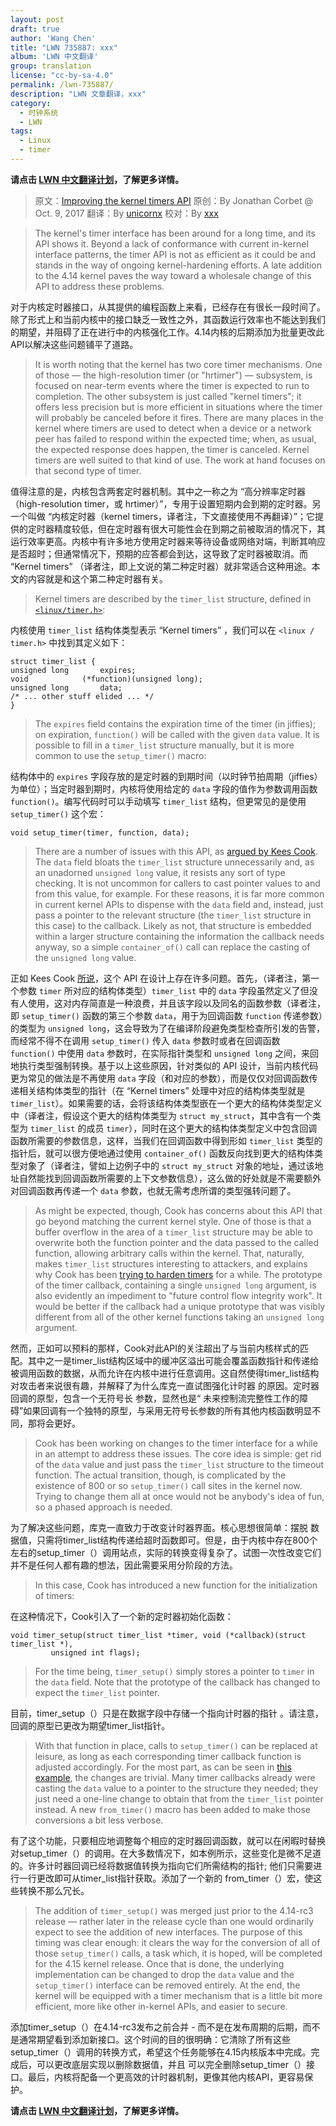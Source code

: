 ```yaml
---
layout: post
draft: true
author: 'Wang Chen'
title: "LWN 735887: xxx"
album: 'LWN 中文翻译'
group: translation
license: "cc-by-sa-4.0"
permalink: /lwn-735887/
description: "LWN 文章翻译，xxx"
category:
  - 时钟系统
  - LWN
tags:
  - Linux
  - timer
---
```


**请点击 [LWN 中文翻译计划](/lwn)，了解更多详情。**

> 原文：[Improving the kernel timers API](https://lwn.net/Articles/735887/)
> 原创：By Jonathan Corbet @ Oct. 9, 2017
> 翻译：By [unicornx](https://github.com/unicornx)
> 校对：By [xxx](https://github.com/xxx)

> The kernel's timer interface has been around for a long time, and its API shows it. Beyond a lack of conformance with current in-kernel interface patterns, the timer API is not as efficient as it could be and stands in the way of ongoing kernel-hardening efforts. A late addition to the 4.14 kernel paves the way toward a wholesale change of this API to address these problems.

对于内核定时器接口，从其提供的编程函数上来看，已经存在有很长一段时间了。除了形式上和当前内核中的接口缺乏一致性之外，其函数运行效率也不能达到我们的期望，并阻碍了正在进行中的内核强化工作。4.14内核的后期添加为批量更改此API以解决这些问题铺平了道路。

> It is worth noting that the kernel has two core timer mechanisms. One of those — the high-resolution timer (or "hrtimer") — subsystem, is focused on near-term events where the timer is expected to run to completion. The other subsystem is just called "kernel timers"; it offers less precision but is more efficient in situations where the timer will probably be canceled before it fires. There are many places in the kernel where timers are used to detect when a device or a network peer has failed to respond within the expected time; when, as usual, the expected response does happen, the timer is canceled. Kernel timers are well suited to that kind of use. The work at hand focuses on that second type of timer.

值得注意的是，内核包含两套定时器机制。其中之一称之为 “高分辨率定时器（high-resolution timer，或 hrtimer）”，专用于设置短期内会到期的定时器。另一个叫做 “内核定时器（kernel timers，译者注，下文直接使用不再翻译）”；它提供的定时器精度较低，但在定时器有很大可能性会在到期之前被取消的情况下，其运行效率更高。内核中有许多地方使用定时器来等待设备或网络对端，判断其响应是否超时；但通常情况下，预期的应答都会到达，这导致了定时器被取消。而 “Kernel timers” （译者注，即上文说的第二种定时器）就非常适合这种用途。本文的内容就是和这个第二种定时器有关。

> Kernel timers are described by the `timer_list` structure, defined in [`<linux/timer.h>`](http://elixir.free-electrons.com/linux/v4.14-rc4/source/include/linux/timer.h):

内核使用 `timer_list` 结构体类型表示 “Kernel timers” ，我们可以在 `<linux / timer.h>` 中找到其定义如下：

    struct timer_list {
	unsigned long		expires;
	void			(*function)(unsigned long);
	unsigned long		data;
	/* ... other stuff elided ... */
    }

> The `expires` field contains the expiration time of the timer (in jiffies); on expiration, `function()` will be called with the given `data` value. It is possible to fill in a `timer_list` structure manually, but it is more common to use the `setup_timer()` macro:

结构体中的 `expires` 字段存放的是定时器的到期时间（以时钟节拍周期（jiffies）为单位）；当定时器到期时，内核将使用给定的 `data` 字段的值作为参数调用函数 `function()`。编写代码时可以手动填写 `timer_list` 结构，但更常见的是使用 `setup_timer()` 这个宏：

    void setup_timer(timer, function, data);

> There are a number of issues with this API, as [argued by Kees Cook](https://git.kernel.org/pub/scm/linux/kernel/git/torvalds/linux.git/commit/?id=686fef928bba6be13cabe639f154af7d72b63120). The `data` field bloats the `timer_list` structure unnecessarily and, as an unadorned `unsigned long` value, it resists any sort of type checking. It is not uncommon for callers to cast pointer values to and from this value, for example. For these reasons, it is far more common in current kernel APIs to dispense with the `data` field and, instead, just pass a pointer to the relevant structure (the `timer_list` structure in this case) to the callback. Likely as not, that structure is embedded within a larger structure containing the information the callback needs anyway, so a simple `container_of()` call can replace the casting of the `unsigned long` value.

正如 Kees Cook [所说][1]，这个 API 在设计上存在许多问题。首先，（译者注，第一个参数 `timer` 所对应的结构体类型）`timer_list` 中的 `data` 字段虽然定义了但没有人使用，这对内存简直是一种浪费，并且该字段以及同名的函数参数（译者注，即 `setup_timer()` 函数的第三个参数 `data`，用于为回调函数 `function` 传递参数）的类型为 `unsigned long`，这会导致为了在编译阶段避免类型检查所引发的告警，而经常不得不在调用 `setup_timer()` 传入 `data` 参数时或者在回调函数 `function()` 中使用 `data` 参数时，在实际指针类型和 `unsigned long` 之间，来回地执行类型强制转换。基于以上这些原因，针对类似的 API 设计，当前内核代码更为常见的做法是不再使用 `data` 字段（和对应的参数），而是仅仅对回调函数传递相关结构体类型的指针（在 “Kernel timers” 处理中对应的结构体类型就是 `timer_list`）。如果需要的话，会将该结构体类型嵌在一个更大的结构体类型定义中（译者注，假设这个更大的结构体类型为 `struct my_struct`，其中含有一个类型为 `timer_list` 的成员 `timer`），同时在这个更大的结构体类型定义中包含回调函数所需要的参数信息，这样，当我们在回调函数中得到形如 `timer_list` 类型的指针后，就可以很方便地通过使用 `container_of()` 函数反向找到更大的结构体类型对象了（译者注，譬如上边例子中的 `struct my_struct` 对象的地址，通过该地址自然能找到回调函数所需要的上下文参数信息），这么做的好处就是不需要额外对回调函数再传递一个 `data` 参数，也就无需考虑所谓的类型强转问题了。

> As might be expected, though, Cook has concerns about this API that go beyond matching the current kernel style. One of those is that a buffer overflow in the area of a `timer_list` structure may be able to overwrite both the function pointer and the data passed to the called function, allowing arbitrary calls within the kernel. That, naturally, makes `timer_list` structures interesting to attackers, and explains why Cook has been [trying to harden timers](https://lwn.net/Articles/731082/) for a while. The prototype of the timer callback, containing a single `unsigned long` argument, is also evidently an impediment to "future control flow integrity work". It would be better if the callback had a unique prototype that was visibly different from all of the other kernel functions taking an `unsigned long` argument.

然而，正如可以预料的那样，Cook对此API的关注超出了与当前内核样式的匹配。其中之一是timer_list结构区域中的缓冲区溢出可能会覆盖函数指针和传递给被调用函数的数据，从而允许在内核中进行任意调用。这自然使得timer_list结构对攻击者来说很有趣，并解释了为什么库克一直试图强化计时器 的原因。定时器回调的原型，包含一个无符号长 参数，显然也是“ 未来控制流完整性工作的障碍”如果回调有一个独特的原型，与采用无符号长参数的所有其他内核函数明显不同，那将会更好。

> Cook has been working on changes to the timer interface for a while in an attempt to address these issues. The core idea is simple: get rid of the `data` value and just pass the `timer_list` structure to the timeout function. The actual transition, though, is complicated by the existence of 800 or so `setup_timer()` call sites in the kernel now. Trying to change them all at once would not be anybody's idea of fun, so a phased approach is needed.

为了解决这些问题，库克一直致力于改变计时器界面。核心思想很简单：摆脱 数据值，只需将timer_list结构传递给超时函数即可。但是，由于内核中存在800个左右的setup_timer（）调用站点，实际的转换变得复杂了。试图一次性改变它们并不是任何人都有趣的想法，因此需要采用分阶段的方法。

> In this case, Cook has introduced a new function for the initialization of timers:

在这种情况下，Cook引入了一个新的定时器初始化函数：

    void timer_setup(struct timer_list *timer, void (*callback)(struct timer_list *),
		     unsigned int flags);

> For the time being, `timer_setup()` simply stores a pointer to `timer` in the `data` field. Note that the prototype of the callback has changed to expect the `timer_list` pointer.

目前，timer_setup（）只是在数据字段中存储一个指向计时器的指针 。请注意，回调的原型已更改为期望timer_list指针。

> With that function in place, calls to `setup_timer()` can be replaced at leisure, as long as each corresponding timer callback function is adjusted accordingly. For the most part, as can be seen in [this example](https://lwn.net/Articles/735892/), the changes are trivial. Many timer callbacks already were casting the `data` value to a pointer to the structure they needed; they just need a one-line change to obtain that from the `timer_list` pointer instead. A new `from_timer()` macro has been added to make those conversions a bit less verbose.

有了这个功能，只要相应地调整每个相应的定时器回调函数，就可以在闲暇时替换对setup_timer（）的调用。在大多数情况下，如本例所示，这些变化是微不足道的。许多计时器回调已经将数据值转换为指向它们所需结构的指针; 他们只需要进行一行更改即可从timer_list指针获取。添加了一个新的 from_timer（）宏，使这些转换不那么冗长。

> The addition of `timer_setup()` was merged just prior to the 4.14-rc3 release — rather later in the release cycle than one would ordinarily expect to see the addition of new interfaces. The purpose of this timing was clear enough: it clears the way for the conversion of all of those `setup_timer()` calls, a task which, it is hoped, will be completed for the 4.15 kernel release. Once that is done, the underlying implementation can be changed to drop the `data` value and the `setup_timer()` interface can be removed entirely. At the end, the kernel will be equipped with a timer mechanism that is a little bit more efficient, more like other in-kernel APIs, and easier to secure.

添加timer_setup（）在4.14-rc3发布之前合并 - 而不是在发布周期的后期，而不是通常期望看到添加新接口。这个时间的目的很明确：它清除了所有这些setup_timer（）调用的转换方式，希望这个任务能够在4.15内核版本中完成。完成后，可以更改底层实现以删除数据值，并且 可以完全删除setup_timer（）接口。最后，内核将配备一个更高效的计时器机制，更像其他内核API，更容易保护。

**请点击 [LWN 中文翻译计划](/lwn)，了解更多详情。**

[1]: https://git.kernel.org/pub/scm/linux/kernel/git/torvalds/linux.git/commit/?id=686fef928bba6be13cabe639f154af7d72b63120
